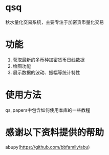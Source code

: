 # qsq
秋水量化交易系统，主要专注于加密货币量化交易

# 功能
1. 获取最新的多币种加密货币日线数据
2. 绘图功能
3. 展示数据的波动、振幅等统计特性


# 使用方法
qs_papers中包含如何使用本库的一些教程



# 感谢以下资料提供的帮助
abupy(https://github.com/bbfamily/abu) 